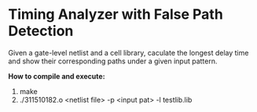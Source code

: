 # Timing Analyzer with False Path Detection
Given a gate-level netlist and a cell library, caculate the longest delay time and show their corresponding paths under a given input pattern.


**How to compile and execute:**  
  1. make  
  2. ./311510182.o \<netlist file\> -p \<input pat\> -l testlib.lib  
